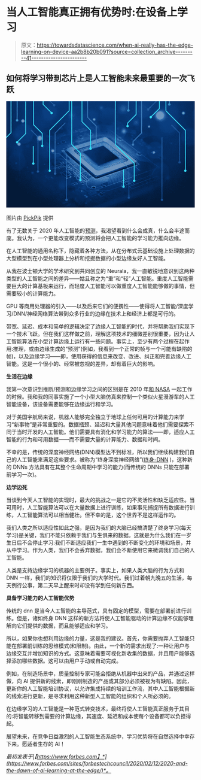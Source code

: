 # 当人工智能真正拥有优势时:在设备上学习

> 原文：<https://towardsdatascience.com/when-ai-really-has-the-edge-learning-on-device-aa2b8b20b091?source=collection_archive---------41----------------------->

## 如何将学习带到芯片上是人工智能未来最重要的一次飞跃

![](img/83d53200abfd7ec299d0a406dc3871b2.png)

图片由 [PickPik](https://www.pickpik.com/technology-processor-modernity-electronics-computer-blue-63281) 提供

有了无数关于 2020 年人工智能的[预测](https://www.forbes.com/sites/gilpress/2019/12/09/120-ai-predictions-for-2020/)，我渴望看到什么会成真，什么会半途而废。我认为，一个更能改变模式的预测将会把人工智能的学习能力推向边缘。

在人工智能的通用名称下，隐藏着各种方法，从在分布式云基础设施上处理数据的大型模型到在小型处理器上分析和挖掘数据的小型边缘友好人工智能。

从我在波士顿大学的学术研究到共同创立的 Neurala，我一直敏锐地意识到这两种类型的人工智能之间的差异——姑且称之为“重”和“轻”人工智能。重度人工智能需要巨大的计算基板来运行，而轻度人工智能可以做重度人工智能能够做的事情，但需要较小的计算能力。

GPU 等商用处理器的引入——以及后来它们的便携性——使得将人工智能/深度学习/DNN/神经网络算法带到众多行业的边缘在技术上和经济上都是可行的。

带宽、延迟、成本和简单的逻辑决定了边缘人工智能的时代，并将帮助我们实现下一个技术飞跃。但在我们这样做之前，理解这项技术的细微差别很重要，因为让人工智能算法在小型计算边缘上运行有一些问题。事实上，至少有两个过程在起作用:推理，或由边缘生成的“预测”(例如，我看到一个正常的帧与一个可能有缺陷的帧)，以及边缘学习——即，使用获得的信息来改变、改进、纠正和完善边缘人工智能。这是一个很小的、经常被忽视的差异，却有着巨大的影响。

**生活在边缘**

我第一次意识到推断/预测和边缘学习之间的区别是在 2010 年[和 NASA](https://www.nasa.gov/directorates/spacetech/spinoff/feature/Brain_for_Cars_Tested_for_Mars/) 一起工作的时候。我和我的同事实施了一个小型大脑仿真来控制一个类似火星漫游车的人工智能设备，该设备需要能够在边缘运行和学习。

对于美国宇航局来说，机器人能够完全独立于地球上任何可用的计算能力来学习“新事物”是非常重要的。数据瓶颈、延迟和大量其他问题意味着他们需要探索不同于当时开发的人工智能。他们需要具有消化和学习能力的算法——即，适应人工智能的行为和可用数据——而不需要大量的计算能力、数据和时间。

不幸的是，传统的深度神经网络(DNN)模型达不到标准，所以我们继续构建我们自己的人工智能来满足这些要求。被称为“终身深度神经网络”([终身-DNN](https://www.enterpriseai.news/2019/06/11/deep-learning-that-keeps-learning-near-time-training-at-the-edge/) )，这种新的 DNNs 方法具有在其整个生命周期中学习的能力(而传统的 DNNs 只能在部署前学习一次)。

**边学边死**

当谈到今天人工智能的实现时，最大的挑战之一是它的不灵活性和缺乏适应性。当可用时，人工智能算法可以在大量数据上进行训练，如果事先捕捉所有数据进行训练，人工智能算法可以相当健壮。但不幸的是，这个世界不是这样运作的。

我们人类之所以适应性如此之强，是因为我们的大脑已经搞清楚了终身学习(每天学习)是关键，我们不能只依赖于我们与生俱来的数据。这就是为什么我们在一岁生日后不会停止学习:我们不断适应我们一生中遇到的不断变化的环境和场景，并从中学习。作为人类，我们不会丢弃数据，我们会不断使用它来微调我们自己的人工智能。

人类是支持边缘学习的机器的主要例子。事实上，如果人类大脑的行为方式和 DNN 一样，我们的知识将仅限于我们的大学时代。我们过着朝九晚五的生活，每天例行公事，第二天早上醒来时却没有学到任何新东西。

**具备学习能力的人工智能优势**

传统的 dnn 是当今人工智能的主导范式，具有固定的模型，需要在部署前进行训练。但是，诸如终身 DNN 这样的新方法将使人工智能驱动的计算边缘不仅能够理解向它们提供的数据，而且能够适应和学习。

所以，如果你也想利用边缘的力量，这是我的建议。首先，你需要抛弃人工智能只能在部署前训练的思维模式(和限制)。由此，一个新的需求出现了:一种让用户与边缘交互并增加知识的方式。这意味着需要可视化新收集的数据，并且用户能够选择添加哪些数据。这可以由用户手动或自动完成。

例如，在制造场景中，质量控制专家可能会拒绝从机器中出来的产品，并通过这样做，向 AI 提供新的线索，即刚刚制造的产品或其部分必须被视为有缺陷。因此，更新你的人工智能培训协议，以允许集成持续的培训工作流，其中人工智能根据新的线索进行更新，是寻求利用这种新型人工智能的组织和个人所必须的。

在边缘学习的人工智能是一种范式转变技术，最终将使人工智能真正服务于其目的:将智能转移到需要的计算边缘，其速度、延迟和成本使每个设备都可以负担得起。

展望未来，在竞争日益激烈的人工智能生态系统中，学习优势将在自然选择中幸存下来。愿适者生存的 AI！

*最初发表于*[*【https://www.forbes.com】*](https://www.forbes.com/sites/forbestechcouncil/2020/02/12/2020-and-the-dawn-of-ai-learning-at-the-edge/)*。*